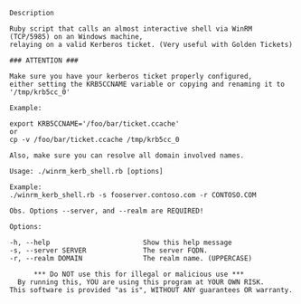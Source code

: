 
    Description

    Ruby script that calls an almost interactive shell via WinRM (TCP/5985) on an Windows machine,
    relaying on a valid Kerberos ticket. (Very useful with Golden Tickets)

    ### ATTENTION ###

    Make sure you have your kerberos ticket properly configured,
    either setting the KRB5CCNAME variable or copying and renaming it to '/tmp/krb5cc_0'
    
    Example:
 
    export KRB5CCNAME='/foo/bar/ticket.ccache'
    or
    cp -v /foo/bar/ticket.ccache /tmp/krb5cc_0
 
    Also, make sure you can resolve all domain involved names.

    Usage: ./winrm_kerb_shell.rb [options]

    Example:
    ./winrm_kerb_shell.rb -s fooserver.contoso.com -r CONTOSO.COM

    Obs. Options --server, and --realm are REQUIRED!

    Options:
	
    -h, --help                       Show this help message
    -s, --server SERVER              The server FQDN.
    -r, --realm DOMAIN               The realm name. (UPPERCASE)

          *** Do NOT use this for illegal or malicious use ***                     
      By running this, YOU are using this program at YOUR OWN RISK.                 
    This software is provided "as is", WITHOUT ANY guarantees OR warranty. 
